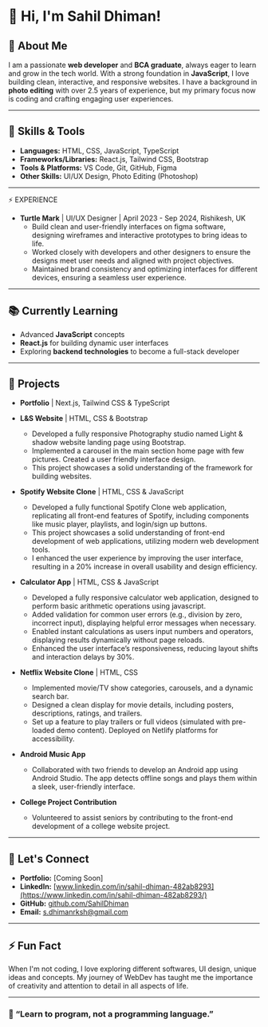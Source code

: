 <!---Jan 04, 2024 --->

# 👋 Hi, I'm Sahil Dhiman!

## 🌟 About Me
I am a passionate **web developer** and **BCA graduate**, always eager to learn and grow in the tech world. With a strong foundation in **JavaScript**, I love building clean, interactive, and responsive websites. I have a background in **photo editing** with over 2.5 years of experience, but my primary focus now is coding and crafting engaging user experiences.

---

## 🚀 Skills & Tools
- **Languages:** HTML, CSS, JavaScript, TypeScript
- **Frameworks/Libraries:** React.js, Tailwind CSS,  Bootstrap
- **Tools & Platforms:** VS Code, Git, GitHub, Figma
- **Other Skills:** UI/UX Design, Photo Editing (Photoshop)

---

⚡ EXPERIENCE
- **Turtle Mark** | UI/UX Designer | April 2023 - Sep 2024, Rishikesh, UK
  - Build clean and user-friendly interfaces on figma software, designing wireframes and interactive prototypes to bring ideas to life.
  - Worked closely with developers and other designers to ensure the designs meet user needs and aligned with project objectives.
  - Maintained brand consistency and optimizing interfaces for different devices, ensuring a seamless user experience.

---

## 📚 Currently Learning
- Advanced **JavaScript** concepts
- **React.js** for building dynamic user interfaces
- Exploring **backend technologies** to become a full-stack developer

---

## 🎯 Projects
- **Portfolio** | Next.js, Tailwind CSS & TypeScript

- **L&S Website** | HTML, CSS & Bootstrap
  - Developed a fully responsive Photography studio named Light & shadow website landing page using Bootstrap.
  - Implemented a carousel in the main section home page with few pictures. Created a user friendly interface design.
  - This project showcases a solid understanding of the framework for building websites.

- **Spotify Website Clone** | HTML, CSS & JavaScript
  - Developed a fully functional Spotify Clone web application, replicating all front-end features of Spotify, including components like music player, playlists, and login/sign up buttons. 
  - This project showcases a solid understanding of front-end development of web applications, utilizing modern web development tools.
  - I enhanced the user experience by improving the user interface, resulting in a 20% increase in overall usability and design efficiency.

- **Calculator App** | HTML, CSS & JavaScript
  - Developed a fully responsive calculator web application, designed to perform basic arithmetic operations using javascript. 
  - Added validation for common user errors (e.g., division by zero, incorrect input), displaying helpful error messages when necessary.
  - Enabled instant calculations as users input numbers and operators, displaying results dynamically without page reloads.
  - Enhanced the user interface’s responsiveness, reducing layout shifts and interaction delays by 30%.

- **Netflix Website Clone** | HTML, CSS
  - Implemented movie/TV show categories, carousels, and a dynamic search bar.
  - Designed a clean display for movie details, including posters, descriptions, ratings, and trailers.
  - Set up a feature to play trailers or full videos (simulated with pre-loaded demo content). Deployed on Netlify platforms for accessibility.

- **Android Music App**
  - Collaborated with two friends to develop an Android app using Android Studio. The app detects offline songs and plays them within a sleek, user-friendly interface.

- **College Project Contribution**
  - Volunteered to assist seniors by contributing to the front-end development of a college website project.

---

## 🤝 Let's Connect
- **Portfolio:** [Coming Soon]
- **LinkedIn:** [www.linkedin.com/in/sahil-dhiman-482ab8293](https://www.linkedin.com/in/sahil-dhiman-482ab8293/)
- **GitHub:** [github.com/SahilDhiman](https://github.com/Sahil-Dhiman-19)
- **Email:** s.dhimanrksh@gmail.com

---

## ⚡ Fun Fact
When I'm not coding, I love exploring different softwares, UI design, unique ideas and concepts. My journey of WebDev has taught me the importance of creativity and attention to detail in all aspects of life.

---

### 💬 “Learn to program, not a programming language.”

